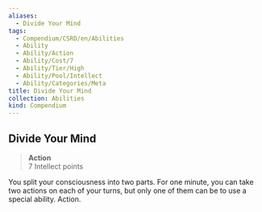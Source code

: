 ```yaml
---
aliases:
  - Divide Your Mind
tags:
  - Compendium/CSRD/en/Abilities
  - Ability
  - Ability/Action
  - Ability/Cost/7
  - Ability/Tier/High
  - Ability/Pool/Intellect
  - Ability/Categories/Meta
title: Divide Your Mind
collection: Abilities
kind: Compendium
---
```

## Divide Your Mind  
>**Action**  
>7 Intellect points
  
You split your consciousness into two parts. For one minute, you can take two actions on each of your turns, but only one of them can be to use a special ability. Action.